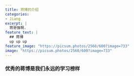 ```yaml
---
title: 蒋博的介绍
categories:
- Jiang
excerpt: |
  蒋哥强啊.
feature_text: |
  ## 蒋博
  up up up
feature_image: "https://picsum.photos/2560/600?image=733"
image: "https://picsum.photos/2560/600?image=733"
---
```


### 优秀的蒋博是我们永远的学习榜样
